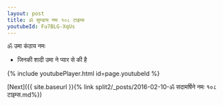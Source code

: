 ```yaml
---
layout: post
title: ॐ सुण्डाय नमः १०८ टाइम्स
youtubeId: Fu7BLG-XqUs
---
```

 
 
 ॐ उमा कंठाय नमः  
 
 -  जिनकी शादी उमा ने प्यार से की है 
 
  
 
  
 
 
 
 
 
 


{% include youtubePlayer.html id=page.youtubeId %}
 
[Next]({{ site.baseurl }}{% link  split2/_posts/2016-02-10-ॐ सदामर्षिने नमः १०८ टाइम्स.md%})
 
